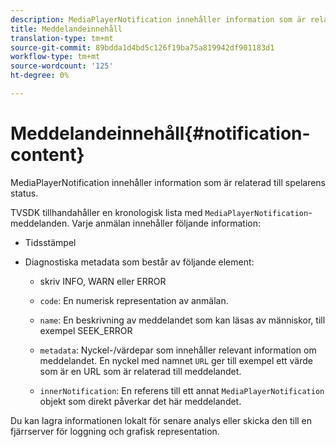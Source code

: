 ```yaml
---
description: MediaPlayerNotification innehåller information som är relaterad till spelarens status.
title: Meddelandeinnehåll
translation-type: tm+mt
source-git-commit: 89bdda1d4bd5c126f19ba75a819942df901183d1
workflow-type: tm+mt
source-wordcount: '125'
ht-degree: 0%

---
```



# Meddelandeinnehåll{#notification-content}

MediaPlayerNotification innehåller information som är relaterad till spelarens status.

TVSDK tillhandahåller en kronologisk lista med `MediaPlayerNotification`-meddelanden. Varje anmälan innehåller följande information:

* Tidsstämpel
* Diagnostiska metadata som består av följande element:

   * skriv INFO, WARN eller ERROR
   * `code`: En numerisk representation av anmälan.
   * `name`: En beskrivning av meddelandet som kan läsas av människor, till exempel SEEK_ERROR
   * `metadata`: Nyckel-/värdepar som innehåller relevant information om meddelandet. En nyckel med namnet `URL` ger till exempel ett värde som är en URL som är relaterad till meddelandet.

   * `innerNotification`: En referens till ett annat  `MediaPlayerNotification` objekt som direkt påverkar det här meddelandet.

Du kan lagra informationen lokalt för senare analys eller skicka den till en fjärrserver för loggning och grafisk representation.

